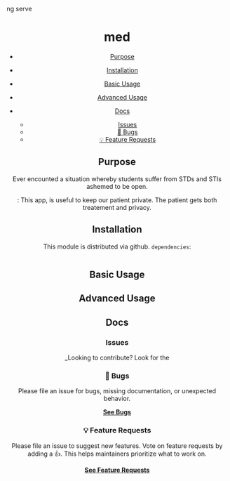 ng serve
<div align="center">
<h1>med</h1>
<!--[Setho]('/assets/images/setho.jpg')>!

[Setho]('//home/biko/MOHCC-Frontend/src/assets/images/setho.jpg')

<p>health for students</p>

<br />



<br />
</div>

<hr />

[![]()]()

<div align="center">
<img/>
    
</div>

> 
>
> 

## Table of Contents

<!-- prettier-ignore-start -->
<!-- START doctoc generated TOC please keep comment here to allow auto update -->
<!-- DON'T EDIT THIS SECTION, INSTEAD RE-RUN doctoc TO UPDATE -->


- [Purpose](#purpose)
- [Installation](#installation)
- [Basic Usage](#basic-usage)
- [Advanced Usage](#advanced-usage)
  

- [Docs](#docs)
  - [Issues](#issues)
  - [🐛 Bugs](#-bugs)
  - [💡 Feature Requests](#-feature-requests)


<!-- END doctoc generated TOC please keep comment here to allow auto update -->
<!-- prettier-ignore-end -->

## Purpose

Ever encounted a situation whereby students suffer from STDs and STIs ashemed to be open.

: This app, is useful to keep our patient private. The patient gets both treatement and privacy.


## Installation

This module is distributed via github. `dependencies`:

```

```


## Basic Usage
 


## Advanced Usage



## Docs

### Issues

_Looking to contribute? Look for the 
### 🐛 Bugs

Please file an issue for bugs, missing documentation, or unexpected behavior.

[**See Bugs**]()

### 💡 Feature Requests

Please file an issue to suggest new features. Vote on feature requests by adding
a 👍. This helps maintainers prioritize what to work on.

[**See Feature Requests**]()





